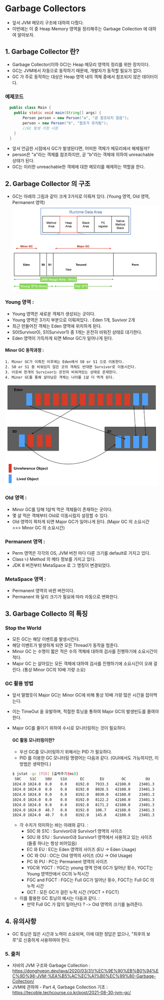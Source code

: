 # Garbage Collectors
- 앞서 JVM 메모리 구조에 대하여 다뤘다. 
- 이번에는 이 중 Heap Memory 영역을 정리해주는 Garbage Collection 에 대하여 알아보자.

## 1. Garbage Collector 란?
- Garbage Collector(이하 GC)는 Heap 메모리 영역의 정리를 위한 장치이다.
- GC는 JVM에서 자동으로 동작하기 때문에, 개발자가 동작할 필요가 없다.
- GC 가 주로 동작하는 대상은 Heap 영역 내의 객체 중에서 참조되지 않은 데이터이다.

###  예제코드 
```java
  public class Main {
    public static void main(String[] args) {
        Person person = new Person("a", "곧 참조되지 않음");
        person = new Person("b", "참조가 유지됨");
        //GC 발생 가정 시점
    }
  }
```
- 앞서 언급한 시점에서 GC가 발생된다면, 어떠한 객체가 메모리에서 해제될까?
- person은 "a"라는 객체를 참조하지만, 곧 "b"라는 객체에 의하여 unreachable 상태가 된다.
- GC는 이러한 unreachable한 객체에 대한 메모리를 해제하는 역할을 한다.

## 2. Garbage Collector 의 구조
- GC는 아래의 그림과 같이 크게 3가지로 이뤄져 있다. (Young 영역, Old 영역, Permanent 영역)
![Alt text](./image/gc.jpg)

### Young 영역 :
- Young 영역은 새로운 객체가 생성되는 곳이다.
- Young 영역은 3가지 부분으로 이뤄져있다. : Eden 1개, Suvivor 2개
- 최근 만들어진 객체는 Eden 영역에 위치하게 된다.
- S0(Survivor0), S1(Survivor1) 중 1개는 온전히 비워진 상태로 대기한다.
- Eden 영역이 가득차게 되면 Minor GC가 일어나게 된다.
#### Minor GC 동작과정 :
  ```
  1. Minor GC가 이뤄진 이후에는 Eden에서 S0 or S1 으로 이동한다.
  2. S0 or S1 중 비워있지 않은 곳의 객체도 반대편 Survivor로 이동시킨다. 
  3. 이로써 한개의 Survivor는 온전히 비워져있는 상태로 존재한다.
  4. Minor GC를 통해 살아남은 객체는 나이를 1살 더 먹게 된다.
  ```
![Alt text](./image/MinorGC.png)

### Old 영역 :
- Minor GC를 당해 1살씩 먹은 객체들이 존재하는 곳이다.
- 몇 살 먹은 객체부터 Old로 이동시킬지 설정할 수 있다.
- Old 영역이 꽉차게 되면 Major GC가 일어나게 된다. (Major GC 의 소요시간 >>> Minor GC 의 소요시간)

### Permanent 영역 :
- Perm 영역은 각각의 OS, JVM 버전 마다 다른 크기를 default로 가지고 있다.
- Class 나 Method 의 메타 정보를 가지고 있다.
- JDK 8 버전부터 MetaSpace 로 그 명칭이 변경되었다.

### MetaSpace 영역 :
- Permanent 영역의 바뀐 버전이다.
- Permanent 와 달리 크기가 필요에 따라 자동으로 변화한다.

## 3. Garbage Collecto 의 특징
### Stop the World
- 모든 GC는 해당 이벤트를 발생시킨다.
- 해당 이벤트가 발생하게 되면 모든 Thread가 동작을 멈춘다.
-  Minor GC 는 수명이 짧은 적은 수의 객체에 대하여 검사를 진행하기에 소요시간이 적다.
-  Major GC 는 살아있는 모든 객체에 대하여 검사를 진행하기에 소요시간이 오래 걸린다. (통상 Minor GC의 10배 가량 소요)

### GC 활용 방법
- 앞서 말했듯이 Major GC는 Minor GC에 비해 통상 10배 가량 많은 시간을 잡아먹는다.
- 이는 TimeOut 을 유발하며, 적절한 튜닝을 통하여 Major GC의 발생빈도를 줄여야한다.
- Major GC를 줄이기 위하여 수시로 모니터링하는 것이 필요하다.

  #### GC 활동 모니터링이란?
  - 우선 GC를 모니터링하기 위해서는 PID 가 필요하다.
  - PID 를 이용한 GC 모니터링 명령어는 다음과 같다. (GUI에서도 가능하지만, 이 방법은 생략한다.)
  ```bash
  $ jstat -gc [PID] [출력주기(ms)]
   S0C    S1C    S0U    S1U      EC       EU        OC         OU       PC     PU    YGC     YGCT    FGC    FGCT     GCT
  1024.0 1024.0  0.0    0.0    8192.0   7933.3   42108.0    23401.3   20480.0 19990.9    157    0.274  40      1.381    1.654
  1024.0 1024.0  0.0    0.0    8192.0   8026.5   42108.0    23401.3   20480.0 19990.9    157    0.274  40      1.381    1.654
  1024.0 1024.0  0.0    0.0    8192.0   8030.0   42108.0    23401.3   20480.0 19990.9    157    0.274  40      1.381    1.654
  1024.0 1024.0  0.0    0.0    8192.0   8122.2   42108.0    23401.3   20480.0 19990.9    157    0.274  40      1.381    1.654
  1024.0 1024.0  0.0    0.0    8192.0   8171.2   42108.0    23401.3   20480.0 19990.9    157    0.274  40      1.381    1.654
  1024.0 1024.0  48.7   0.0    8192.0   106.7    42108.0    23401.3   20480.0 19990.9    158    0.275  40      1.381    1.656
  1024.0 1024.0  48.7   0.0    8192.0   145.8    42108.0    23401.3   20480.0 19990.9    158    0.275  40      1.381    1.656
  ```
  - 각 수치가 의미하는 바는 아래와 같다. :
    - S0C 와 S1C : Survivor0과 Survivor1 영역의 사이즈
    - S0U 와 S1U : Survivor0과 Survivor1 영역에서 사용하고 있는 사이즈 (둘중 하나는 항상 비어있음)
    - EC 와 EU : EC는 Eden 영역의 사이즈 (EU -> Eden Usage)
    - OC 와 OU : OC는 Old 영역의 사이즈 (OU -> Old Usage)
    - PC 와 PU : PC는 Permanent 영역의 사이즈
    - YGC와 YGCT : YGC는 young 영역 안에 GC가 일어난 횟수, YGCT는 Young 영역안에서 GC의 누적시간 
    - FGC and FGCT : FGC는 Full GC가 일어난 횟수, FGCT는 Full GC 의 누적 시간
    - GCT : 모든 GC가 걸린 누적 시간 (YGCT + FGCT)
  - 이를 활용한 GC 튜닝의 예시는 다음과 같다. :
    - 만약 Full GC 가 많이 일어난다 ? -> Old 영역의 크기를 늘려준다.

## 4. 유의사항
- GC 튜닝은 많은 시간과 노력이 소요되며, 이에 대한 정답은 없으나, "최후의 보루"로 신중하게 사용하여야 한다.

### 5. 출처
- 자바의 JVM 구조와 Garbage Collection : https://donghyeon.dev/java/2020/03/31/%EC%9E%90%EB%B0%94%EC%9D%98-JVM-%EA%B5%AC%EC%A1%B0%EC%99%80-Garbage-Collection/
- JVM에 관하여 - Part 4, Garbage Collection 기초 : https://tecoble.techcourse.co.kr/post/2021-08-30-jvm-gc/
